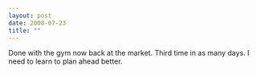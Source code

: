 ```yaml
---
layout: post
date: 2008-07-23
title: ""
---
```

Done with the gym now back at the market. Third time in as many days. I need to learn to plan ahead better.